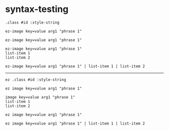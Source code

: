 # syntax-testing

`.class #id :style-string`

`ez-image key=value arg1 "phrase 1"`

```ez-image key=value arg1 "phrase 1"```

```
ez-image key=value arg1 "phrase 1"
list-item 1
list-item 2
```

`ez-image key=value arg1 "phrase 1" | list-item 1 | list-item 2`

---

`ez .class #id :style-string`

`ez image key=value arg1 "phrase 1"`


```ez
image key=value arg1 "phrase 1"
list-item 1
list-item 2
```

```ez image key=value arg1 "phrase 1"```

`ez image key=value arg1 "phrase 1" | list-item 1 | list-item 2`
